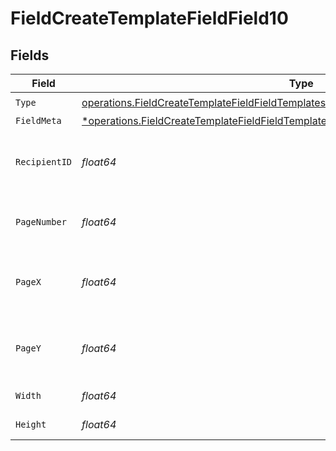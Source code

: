 # FieldCreateTemplateFieldField10


## Fields

| Field                                                                                                                                                                                         | Type                                                                                                                                                                                          | Required                                                                                                                                                                                      | Description                                                                                                                                                                                   |
| --------------------------------------------------------------------------------------------------------------------------------------------------------------------------------------------- | --------------------------------------------------------------------------------------------------------------------------------------------------------------------------------------------- | --------------------------------------------------------------------------------------------------------------------------------------------------------------------------------------------- | --------------------------------------------------------------------------------------------------------------------------------------------------------------------------------------------- |
| `Type`                                                                                                                                                                                        | [operations.FieldCreateTemplateFieldFieldTemplatesFieldsRequestRequestBody10Type](../../models/operations/fieldcreatetemplatefieldfieldtemplatesfieldsrequestrequestbody10type.md)            | :heavy_check_mark:                                                                                                                                                                            | N/A                                                                                                                                                                                           |
| `FieldMeta`                                                                                                                                                                                   | [*operations.FieldCreateTemplateFieldFieldTemplatesFieldsRequestRequestBody10FieldMeta](../../models/operations/fieldcreatetemplatefieldfieldtemplatesfieldsrequestrequestbody10fieldmeta.md) | :heavy_minus_sign:                                                                                                                                                                            | N/A                                                                                                                                                                                           |
| `RecipientID`                                                                                                                                                                                 | *float64*                                                                                                                                                                                     | :heavy_check_mark:                                                                                                                                                                            | The ID of the recipient to create the field for.                                                                                                                                              |
| `PageNumber`                                                                                                                                                                                  | *float64*                                                                                                                                                                                     | :heavy_check_mark:                                                                                                                                                                            | The page number the field will be on.                                                                                                                                                         |
| `PageX`                                                                                                                                                                                       | *float64*                                                                                                                                                                                     | :heavy_check_mark:                                                                                                                                                                            | The X coordinate of where the field will be placed.                                                                                                                                           |
| `PageY`                                                                                                                                                                                       | *float64*                                                                                                                                                                                     | :heavy_check_mark:                                                                                                                                                                            | The Y coordinate of where the field will be placed.                                                                                                                                           |
| `Width`                                                                                                                                                                                       | *float64*                                                                                                                                                                                     | :heavy_check_mark:                                                                                                                                                                            | The width of the field.                                                                                                                                                                       |
| `Height`                                                                                                                                                                                      | *float64*                                                                                                                                                                                     | :heavy_check_mark:                                                                                                                                                                            | The height of the field.                                                                                                                                                                      |